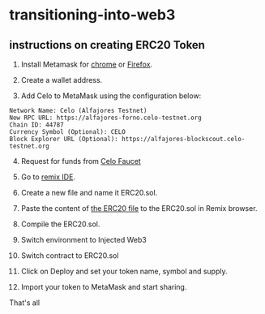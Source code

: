# transitioning-into-web3


## instructions on creating ERC20 Token

1. Install Metamask for [chrome](https://chrome.google.com/webstore/detail/metamask/nkbihfbeogaeaoehlefnkodbefgpgknn?hl=en) or [Firefox](https://addons.mozilla.org/en-US/firefox/addon/ether-metamask/).

2. Create a wallet address.

3. Add Celo to MetaMask using the configuration below:

```
Network Name: Celo (Alfajores Testnet) 
New RPC URL: https://alfajores-forno.celo-testnet.org 
Chain ID: 44787 
Currency Symbol (Optional): CELO 
Block Explorer URL (Optional): https://alfajores-blockscout.celo-testnet.org 
```

4. Request for funds from [Celo Faucet](https://celo.org/developers/faucet)

5. Go to [remix IDE](http://remix.ethereum.org/).

6. Create a new file and name it ERC20.sol.

7. Paste the content of [the ERC20 file](ERC20.sol) to the ERC20.sol in Remix browser.

8. Compile the ERC20.sol.

9. Switch environment to Injected Web3

10. Switch contract to ERC20.sol
 
11. Click on Deploy and set your token name, symbol and supply.

12. Import your token to MetaMask and start sharing.

That's all
